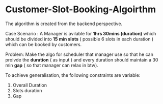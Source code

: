 # Customer-Slot-Booking-Algoirthm
The algorithm is created from the backend perspective.

Case Scenario :
A Manager is avilable for **1hrs 30mins (duration)**  which should be divided into **15 min slots** ( possible 6 slots in each duration ) which can be booked by customers.

Problem:
Make the algo for scheduler that manager use so that he can proivde the **duration** ( as input ) and every duration should maintain a 30 min **gap** ( so that manager can relax in btw). 

To achieve generalisation, the following constraints are variable:
  1. Overall Duration
  2. Slots duration
  3. Gap
